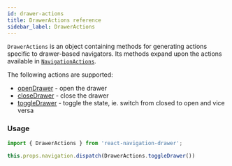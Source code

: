```yaml
---
id: drawer-actions
title: DrawerActions reference
sidebar_label: DrawerActions
---
```


`DrawerActions` is an object containing methods for generating actions specific to drawer-based navigators. Its methods expand upon the actions available in [`NavigationActions`](navigation-actions.html).

The following actions are supported:
* [openDrawer](#openDrawer) - open the drawer
* [closeDrawer](#closeDrawer) - close the drawer
* [toggleDrawer](#toggleDrawer) - toggle the state, ie. switch from closed to open and vice versa

### Usage

```js
import { DrawerActions } from 'react-navigation-drawer';

this.props.navigation.dispatch(DrawerActions.toggleDrawer())
```
